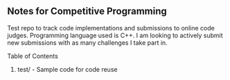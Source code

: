 ## Notes for Competitive Programming

Test repo to track code implementations and submissions to online code judges. 
Programming language used is C++. I am looking to actively submit new submissions with as many challenges I take part in.

Table of Contents
1. test/ - Sample code for code reuse
